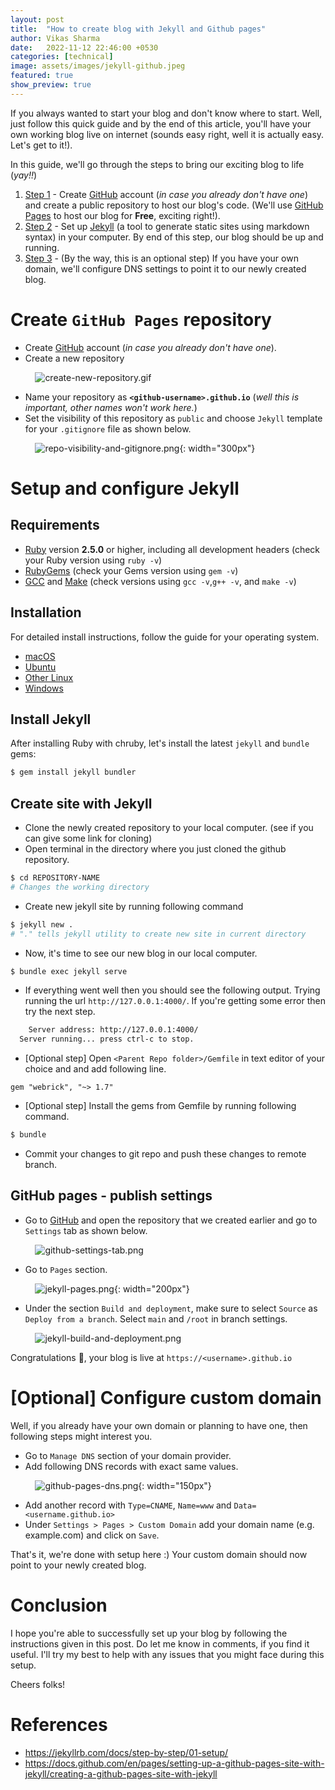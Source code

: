 ```yaml
---
layout: post
title:  "How to create blog with Jekyll and Github pages"
author: Vikas Sharma
date:   2022-11-12 22:46:00 +0530
categories: [technical]
image: assets/images/jekyll-github.jpeg
featured: true
show_preview: true
---
```

If you always wanted to start your blog and don't know where to start. Well, just follow this quick guide and by the end of this article, you'll have your own working blog live on internet (sounds easy right, well it is actually easy. Let's get to it!). 

In this guide, we'll go through the steps to bring our exciting blog to life (*yay!!*)
1. [Step 1](#create-github-pages-repository) - Create [GitHub](https://github.com/) account (*in case you already don't have one*) and create a public repository to host our blog's code. (We'll use [GitHub Pages](https://pages.github.com/) to host our blog for **Free**, exciting right!).
2. [Step 2](#setup-and-configure-jekyll) - Set up [Jekyll](https://jekyllrb.com/) (a tool to generate static sites using markdown syntax) in your computer. By end of this step, our blog should be up and running.
3. [Step 3](#optional-configure-custom-domain) - (By the way, this is an optional step) If you have your own domain, we'll configure DNS settings to point it to our newly created blog.

# Create `GitHub Pages` repository
- Create [GitHub](https://github.com/) account (*in case you already don't have one*).
- Create a new repository

&nbsp;&nbsp;&nbsp;&nbsp;&nbsp;&nbsp;&nbsp;&nbsp;&nbsp;&nbsp;![create-new-repository.gif](../assets/images/create-new-repository.gif)
- Name your repository as **`<github-username>.github.io`** (*well this is important, other names won't work here.*)
- Set the visibility of this repository as `public` and choose `Jekyll` template for your `.gitignore` file as shown below.

&nbsp;&nbsp;&nbsp;&nbsp;&nbsp;&nbsp;&nbsp;&nbsp;&nbsp;&nbsp;![repo-visibility-and-gitignore.png](../assets/images/repo-visibility-and-gitignore.png){: width="300px"}

# Setup and configure Jekyll 
## Requirements
- [Ruby](https://www.ruby-lang.org/en/downloads/) version **2.5.0** or higher, including all development headers (check your Ruby version using `ruby -v`)
- [RubyGems](https://rubygems.org/pages/download) (check your Gems version using `gem -v`)
- [GCC](https://gcc.gnu.org/install/) and [Make](https://www.gnu.org/software/make/) (check versions using `gcc -v`,`g++ -v`, and `make -v`)

## Installation
For detailed install instructions, follow the guide for your operating system.
- [macOS](https://jekyllrb.com/docs/installation/macos/)
- [Ubuntu](https://jekyllrb.com/docs/installation/ubuntu/)
- [Other Linux](https://jekyllrb.com/docs/installation/other-linux/)
- [Windows](https://jekyllrb.com/docs/installation/windows/)

## Install Jekyll
After installing Ruby with chruby, let's install the latest `jekyll` and `bundle` gems:
```zsh
$ gem install jekyll bundler
```

## Create site with Jekyll
- Clone the newly created repository to your local computer. (see if you can give some link for cloning)
- Open terminal in the directory where you just cloned the github repository.
```zsh
$ cd REPOSITORY-NAME
# Changes the working directory
```
- Create new jekyll site by running following command
```zsh
$ jekyll new .
# "." tells jekyll utility to create new site in current directory
```
- Now, it's time to see our new blog in our local computer.
```zsh
$ bundle exec jekyll serve
```
- If everything went well then you should see the following output. Trying running the url `http://127.0.0.1:4000/`. If you're getting some error then try the next step. 
```zsh
    Server address: http://127.0.0.1:4000/
  Server running... press ctrl-c to stop.
```
- [Optional step] Open `<Parent Repo folder>/Gemfile` in text editor of your choice and and add following line.
```text
gem "webrick", "~> 1.7"
```
- [Optional step] Install the gems from Gemfile by running following command.
```zsh
$ bundle
```
- Commit your changes to git repo and push these changes to remote branch.

## GitHub pages - publish settings
- Go to [GitHub](https://github.com/) and open the repository that we created earlier and go to `Settings` tab as shown below.

&nbsp;&nbsp;&nbsp;&nbsp;&nbsp;&nbsp;&nbsp;&nbsp;&nbsp;&nbsp;![github-settings-tab.png](../assets/images/github-settings-tab.png) 
- Go to `Pages` section.

&nbsp;&nbsp;&nbsp;&nbsp;&nbsp;&nbsp;&nbsp;&nbsp;&nbsp;&nbsp;![jekyll-pages.png](../assets/images/jekyll-pages.png){: width="200px"}
- Under the section `Build and deployment`, make sure to select `Source` as `Deploy from a branch`. Select `main` and `/root` in branch settings.

&nbsp;&nbsp;&nbsp;&nbsp;&nbsp;&nbsp;&nbsp;&nbsp;&nbsp;&nbsp;![jekyll-build-and-deployment.png](../assets/images/jekyll-build-and-deployment.png)

Congratulations 👏, your blog is live at `https://<username>.github.io`

# [Optional] Configure custom domain
Well, if you already have your own domain or planning to have one, then following steps might interest you.
- Go to `Manage DNS` section of your domain provider.
- Add following DNS records with exact same values.

&nbsp;&nbsp;&nbsp;&nbsp;&nbsp;&nbsp;&nbsp;&nbsp;&nbsp;&nbsp;![github-pages-dns.png](../assets/images/github-pages-dns.png){: width="150px"}
- Add another record with `Type=CNAME`, `Name=www` and `Data=<username.github.io>`
- Under `Settings > Pages > Custom Domain` add your domain name (e.g. example.com) and click on `Save`.

That's it, we're done with setup here :) Your custom domain should now point to your newly created blog.

# Conclusion
I hope you're able to successfully set up your blog by following the instructions given in this post. Do let me know in comments, if you find it useful. I'll try my best to help with any issues that you might face during this setup.

Cheers folks!

# References
- https://jekyllrb.com/docs/step-by-step/01-setup/
- https://docs.github.com/en/pages/setting-up-a-github-pages-site-with-jekyll/creating-a-github-pages-site-with-jekyll